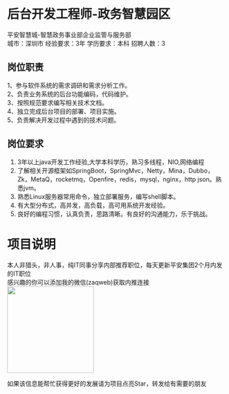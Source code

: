 # 后台开发工程师-政务智慧园区
平安智慧城-智慧政务事业部企业监管与服务部  
城市：深圳市 经验要求：3年 学历要求：本科  招聘人数：3

## 岗位职责
1、参与软件系统的需求调研和需求分析工作。   
2、负责业务系统的后台功能编码，代码维护。   
3、按照规范要求编写相关技术文档。   
4、独立完成后台项目的部署、项目实施。   
5、负责解决开发过程中遇到的技术问题。

## 岗位要求
1. 3年以上java开发工作经验,大学本科学历，熟习多线程，NIO,网络编程   
2. 了解相关开源框架如SpringBoot，SpringMvc，Netty，Mina，Dubbo，Zk，MetaQ，rocketmq，Openfire，redis，mysql，nginx，http json。熟悉jvm。   
3. 熟悉Linux服务器常用命令，独立部署服务，编写shell脚本。   
4. 有大型分布式，高并发，高负载，高可用系统开发经验。   
5. 良好的编程习惯，认真负责，思路清晰。有良好的沟通能力，乐于挑战。

# 项目说明

本人非猎头，非人事，纯IT同事分享内部推荐职位，每天更新平安集团2个月内发的IT职位  
感兴趣的你可以添加我的微信(zaqweb)获取内推连接  
<img src="https://github.com/zaqweb/PA-IT-JOBS/blob/master/WechatICode.jpeg"  height="200" width="200">

如果该信息能帮忙获得更好的发展请为项目点亮Star，转发给有需要的朋友




